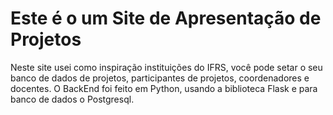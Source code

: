 # Este é o um Site de Apresentação de Projetos

Neste site usei como inspiração instituições do IFRS, você pode setar o seu banco de dados de projetos, participantes de projetos, coordenadores e docentes.
O BackEnd foi feito em Python, usando a biblioteca Flask e para banco de dados o Postgresql.

